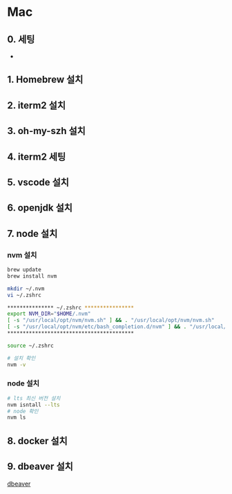 # Mac

## 0. 세팅

 - 

## 1. Homebrew 설치

## 2. iterm2 설치

## 3. oh-my-szh 설치

## 4. iterm2 세팅

## 5. vscode 설치

## 6. openjdk 설치

## 7. node 설치

### nvm 설치

```bash
brew update
brew install nvm

mkdir ~/.nvm
vi ~/.zshrc

*************** ~/.zshrc ****************
export NVM_DIR="$HOME/.nvm"
[ -s "/usr/local/opt/nvm/nvm.sh" ] && . "/usr/local/opt/nvm/nvm.sh"
[ -s "/usr/local/opt/nvm/etc/bash_completion.d/nvm" ] && . "/usr/local/opt/nvm/etc/bash_completion.d/nvm"
*****************************************

source ~/.zshrc

# 설치 확인
nvm -v
```

### node 설치

```bash
# lts 최신 버전 설치
nvm isntall --lts
# node 확인
nvm ls
```

## 8. docker 설치

## 9. dbeaver 설치

[dbeaver](https://dbeaver.io/download/)


